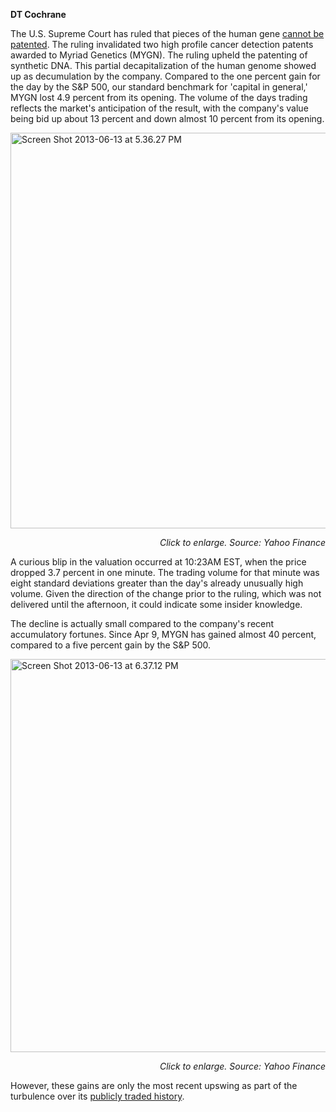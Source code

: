 <b>DT Cochrane</b>

The U.S. Supreme Court has ruled that pieces of the human gene <a title="CNN article" href="http://www.cnn.com/2013/06/13/politics/scotus-genes/?hpt=hp_inthenews" target="_blank" rel="noopener noreferrer">cannot be patented</a>. The ruling invalidated two high profile cancer detection patents awarded to Myriad Genetics (MYGN). The ruling upheld the patenting of synthetic DNA. This partial decapitalization of the human genome showed up as decumulation by the company. Compared to the one percent gain for the day by the S&amp;P 500, our standard benchmark for 'capital in general,' MYGN lost 4.9 percent from its opening. The volume of the days trading reflects the market's anticipation of the result, with the company's value being bid up about 13 percent and down almost 10 percent from its opening.


<a href="http:///www.capitalaspower.com/wp-content/uploads/2013/06/Screen-Shot-2013-06-13-at-5.36.27-PM.png"><img class="size-full wp-image-225 alignnone" src="http:///www.capitalaspower.com/wp-content/uploads/2013/06/Screen-Shot-2013-06-13-at-5.36.27-PM.png" alt="Screen Shot 2013-06-13 at 5.36.27 PM" width="1273" height="633" /></a></p>
<address style="text-align: right;"><span style="”font-size: x-small;">Click to enlarge. Source: Yahoo Finance</span></address>
<p>A curious blip in the valuation occurred at 10:23AM EST, when the price dropped 3.7 percent in one minute. The trading volume for that minute was eight standard deviations greater than the day's already unusually high volume. Given the direction of the change prior to the ruling, which was not delivered until the afternoon, it could indicate some insider knowledge.


The decline is actually small compared to the company's recent accumulatory fortunes. Since Apr 9, MYGN has gained almost 40 percent, compared to a five percent gain by the S&amp;P 500.


<a href="http:///www.capitalaspower.com/wp-content/uploads/2013/06/Screen-Shot-2013-06-13-at-6.37.12-PM.png"><img class="size-full wp-image-233 alignnone" src="http:///www.capitalaspower.com/wp-content/uploads/2013/06/Screen-Shot-2013-06-13-at-6.37.12-PM.png" alt="Screen Shot 2013-06-13 at 6.37.12 PM" width="1268" height="629" /></a></p>
<address style="text-align: right;"><span style="”font-size: x-small;">Click to enlarge. Source: Yahoo Finance</span></address>
<p>However, these gains are only the most recent upswing as part of the turbulence over its <a title="Yahoo Finance YTD chart" href="http://finance.yahoo.com/echarts?s=MYGN+Interactive#symbol=mygn;range=my;compare=%5Egspc;indicator=volume;charttype=area;crosshair=on;ohlcvalues=0;logscale=off;source=undefined;" target="_blank" rel="noopener noreferrer">publicly traded history</a>.
